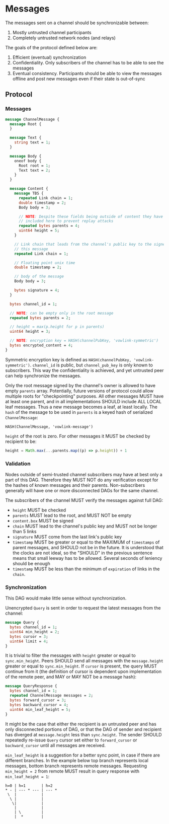 # Messages

The messages sent on a channel should be synchronizable between:

1. Mostly untrusted channel participants
2. Completely untrusted network nodes (and relays)

The goals of the protocol defined below are:

1. Efficient (eventual) synchronization
2. Confidentiality. Only subscribers of the channel has to be able to see the
   messages
3. Eventual consistency. Participants should be able to view the messages
   offline and post new messages even if their state is out-of-sync

## Protocol

### Messages

```proto
message ChannelMessage {
  message Root {
  }

  message Text {
    string text = 1;
  }

  message Body {
    oneof body {
      Root root = 1;
      Text text = 2;
    }
  }

  message Content {
    message TBS {
      repeated Link chain = 1;
      double timestamp = 2;
      Body body = 3;

      // NOTE: Despite these fields being outside of content they have to be
      // included here to prevent replay attacks
      repeated bytes parents = 4;
      uint64 height = 5;
    }

    // Link chain that leads from the channel's public key to the signer of
    // this message
    repeated Link chain = 1;

    // Floating point unix time
    double timestamp = 2;

    // body of the message
    Body body = 3;

    bytes signature = 4;
  }

  bytes channel_id = 1;

  // NOTE: can be empty only in the root message
  repeated bytes parents = 2;

  // height = max(p.height for p in parents)
  uint64 height = 3;

  // NOTE: encryption key = HASH(channelPubKey, 'vowlink-symmetric')
  bytes encrypted_content = 4;
}
```

Symmetric encryption key is defined as
`HASH(channelPubKey, 'vowlink-symmetric')`. `channel_id` is
public, but `channel_pub_key` is only known to subscribers. This way the
confidentiality is achieved, and yet untrusted peer can help synchronize the
messages.

Only the root message signed by the channel's owner is allowed to have empty
`parents` array. Potentially, future versions of protocol could allow multiple
roots for "checkpointing" purposes. All other messages MUST have at least one
parent, and in all implementations SHOULD include ALL LOCAL leaf messages.
Thus a new message becomes a leaf, at least locally. The `hash` of the message
to be used in `parents` is a keyed hash of serialized `ChannelMessage`:
```
HASH(ChannelMessage, 'vowlink-message')
```

`height` of the root is zero. For other messages it MUST be checked by recipient
to be:
```javascript
height = Math.max(...parents.map((p) => p.height)) + 1
```

### Validation

Nodes outside of semi-trusted channel subscribers may have at best only a part
of this DAG. Therefore they MUST NOT do any verification except for the hashes
of known messages and their parents. Non-subscribers generally will have
one or more disconnected DAGs for the same channel.

The subscribers of the channel MUST verify the messages against full DAG:

* `height` MUST be checked
* `parents` MUST lead to the root, and MUST NOT be empty
* `content.box` MUST be signed
* `chain` MUST lead to the channel's public key and MUST not be longer than 5
  links
* `signature` MUST come from the last link's public key
* `timestamp` MUST be greater or equal to the MAXIMUM of `timestamps` of
  parent messages, and SHOULD not be in the future. It is understood that the
  clocks are not ideal, so the "SHOULD" in the previous sentence means that
  small leeway has to be allowed. Several seconds of leniency should be enough
* `timestamp` MUST be less than the minimum of `expiration` of links in the
  `chain`.

### Synchronization

This DAG would make little sense without synchronization.

Unencrypted `Query` is sent in order to request the latest messages from the
channel:
```proto
message Query {
  bytes channel_id = 1;
  uint64 min_height = 2;
  bytes cursor = 3;
  uint64 limit = 4;
}
```

It is trivial to filter the messages with `height` greater or equal to
`sync.min_height`. Peers SHOULD send all messages with the `message.height`
greater or equal to `sync.min_height`. If `cursor` is present, the query MUST
continue from it (the definition of cursor is dependent upon implementation
of the remote peer, and MAY or MAY NOT be a message hash):
```proto
message QueryResponse {
  bytes channel_id = 1;
  repeated ChannelMessage messages = 2;
  bytes forward_cursor = 3;
  bytes backward_cursor = 4;
  uint64 min_leaf_height = 5;
}
```

It might be the case that either the recipient is an untrusted peer and has only
disconnected portions of DAG, or that the DAG of sender and recipient has
diverged at `message.height` less than `sync.height`. The sender SHOULD
repeatedly re-issue `Query` cursor set either to `forward_cursor` or
`backward_cursor` until all messages are received.

`min_leaf_height` is a suggestion for a better sync point, in case if there are
different branches. In the example below top branch represents local messages,
bottom branch represents remote messages. Requesting `min_height = 2` from
remote MUST result in query response with `min_leaf_height = 1`:

```
h=0 | h=1       | h=2
* - | --- * --- | --- *
 \  |           |
  \ |           |
   \|           |
    |           |
    | \         |
    |  *        |
```
